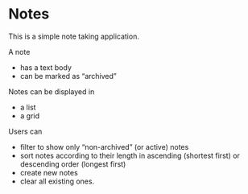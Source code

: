 # Notes

This is a simple note taking application. 

A note 
- has a text body 
- can be marked as “archived”

Notes can be displayed in
- a list
- a grid

Users can 
- filter to show only “non-archived” (or active) notes
- sort notes according to their length in ascending (shortest first) or descending order (longest first)
- create new notes
- clear all existing ones.
